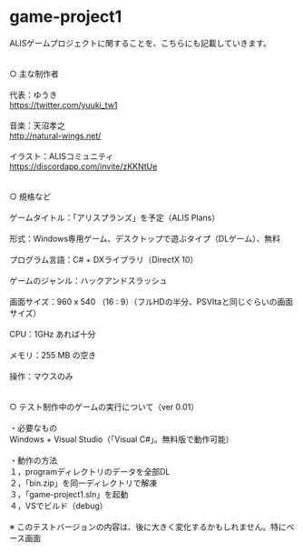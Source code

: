 # game-project1

ALISゲームプロジェクトに関することを、こちらにも記載していきます。<br>
<br>
<br>
○ 主な制作者<br>
<br>
代表：ゆうき<br>
https://twitter.com/yuuki_tw1<br>
<br>
音楽：天沼孝之<br>
http://natural-wings.net/<br>
<br>
イラスト：ALISコミュニティ<br>
https://discordapp.com/invite/zKKNtUe<br>
<br>
<br>
○ 規格など<br>
<br>
ゲームタイトル：「アリスプランズ」を予定（ALIS Plans）<br>
<br>
形式：Windows専用ゲーム、デスクトップで遊ぶタイプ（DLゲーム）、無料<br>
<br>
プログラム言語：C# + DXライブラリ（DirectX 10）<br>
<br>
ゲームのジャンル：ハックアンドスラッシュ<br>
<br>
画面サイズ：960 x 540 （16 : 9）（フルHDの半分、PSVItaと同じぐらいの画面サイズ）<br>
<br>
CPU：1GHz あれば十分<br>
<br>
メモリ：255 MB の空き<br>
<br>
操作：マウスのみ<br>
<br>
<br>
○ テスト制作中のゲームの実行について（ver 0.01）<br>
<br>
・必要なもの<br>
Windows + Visual Studio（「Visual C#」。無料版で動作可能）<br>
<br>
・動作の方法<br>
１，programディレクトリのデータを全部DL<br>
２，「bin.zip」を同一ディレクトリで解凍<br>
３，「game-project1.sln」を起動<br>
４，VSでビルド（debug）<br>
<br>
※ このテストバージョンの内容は、後に大きく変化するかもしれません。特にベース画面<br>
<br>
<br>
